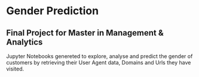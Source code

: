 # Gender Prediction
## Final Project for Master in Management &amp; Analytics

Jupyter Notebooks genereted to explore, analyse and predict the gender of customers by retrieving their User Agent data, Domains and Urls they have visited.

